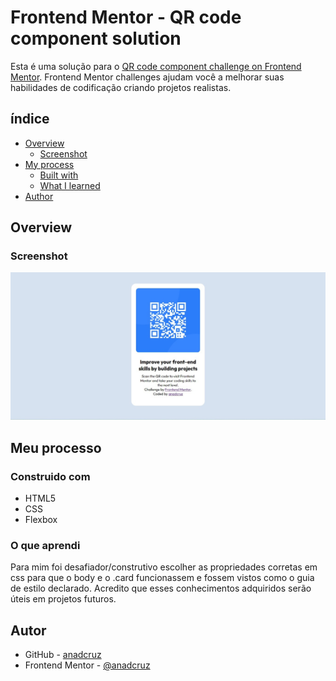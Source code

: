# Frontend Mentor - QR code component solution

Esta é uma solução para o [QR code component challenge on Frontend Mentor](https://www.frontendmentor.io/challenges/qr-code-component-iux_sIO_H). Frontend Mentor challenges ajudam você a melhorar suas habilidades de codificação criando projetos realistas.


## índice

- [Overview](#overview)
  - [Screenshot](#screenshot)
- [My process](#my-process)
  - [Built with](#built-with)
  - [What I learned](#what-i-learned)
- [Author](#author)


## Overview

### Screenshot

![](./images/screenshot.jpeg)


## Meu processo

### Construido com 

- HTML5 
- CSS 
- Flexbox


### O que aprendi 

Para mim foi desafiador/construtivo  escolher as propriedades corretas em css para que o body e o .card funcionassem e fossem vistos como o guia de estilo declarado. Acredito que esses conhecimentos adquiridos serão úteis em projetos futuros.


## Autor 

- GitHub - [anadcruz](https://github.com/anadcruz)
- Frontend Mentor - [@anadcruz](https://www.frontendmentor.io/profile/anadcruz)

